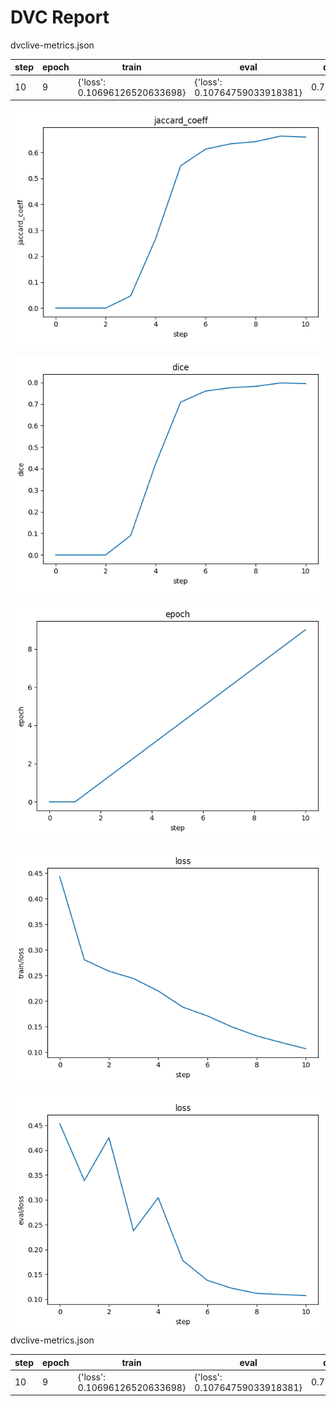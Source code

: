 # DVC Report

dvclive-metrics.json

|   step |   epoch | train                         | eval                          |     dice |   jaccard_coeff |
|--------|---------|-------------------------------|-------------------------------|----------|-----------------|
|     10 |       9 | {'loss': 0.10696126520633698} | {'loss': 0.10764759033918381} | 0.794772 |        0.659437 |

![static/jaccard_coeff](static/jaccard_coeff.png)

![static/dice](static/dice.png)

![static/epoch](static/epoch.png)

![static/train/loss](static/train/loss.png)

![static/eval/loss](static/eval/loss.png)
dvclive-metrics.json

|   step |   epoch | train                         | eval                          |     dice |   jaccard_coeff |
|--------|---------|-------------------------------|-------------------------------|----------|-----------------|
|     10 |       9 | {'loss': 0.10696126520633698} | {'loss': 0.10764759033918381} | 0.794772 |        0.659437 |
